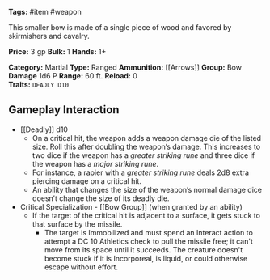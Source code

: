 **Tags:** #item #weapon 

This smaller bow is made of a single piece of wood and favored by skirmishers and cavalry.

**Price:** 3 gp
**Bulk:** 1
**Hands:** 1+

**Category:** Martial
**Type:** Ranged
**Ammunition:** [[Arrows]]
**Group:** Bow
**Damage** 1d6 P
**Range:** 60 ft.
**Reload:** 0  
**Traits:** `DEADLY D10`


## Gameplay Interaction

- [[Deadly]] d10
	- On a critical hit, the weapon adds a weapon damage die of the listed size. Roll this after doubling the weapon’s damage. This increases to two dice if the weapon has a _greater striking rune_ and three dice if the weapon has a _major striking rune_. 
	- For instance, a rapier with a _greater striking rune_ deals 2d8 extra piercing damage on a critical hit. 
	- An ability that changes the size of the weapon’s normal damage dice doesn’t change the size of its deadly die.
- Critical Specialization - [[Bow Group]] (when granted by an ability)
	- If the target of the critical hit is adjacent to a surface, it gets stuck to that surface by the missile.
		- The target is Immobilized and must spend an Interact action to attempt a DC 10 Athletics check to pull the missile free; it can't move from its space until it succeeds. The creature doesn't become stuck if it is Incorporeal, is liquid, or could otherwise escape without effort.